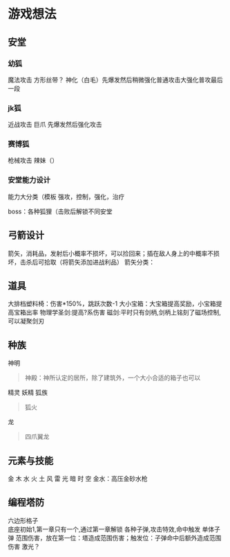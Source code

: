# 游戏想法

## 安堂

### 幼狐

魔法攻击 方形丝带？
神化（白毛）先爆发然后稍微强化普通攻击大强化普攻最后一段

### jk狐

近战攻击
巨爪 先爆发然后强化攻击

### 赛博狐

枪械攻击
辣妹（）

### 安堂能力设计

能力大分类（模板
强攻，控制，强化，治疗

boss：各种狐狸（击败后解锁不同安堂

## 弓箭设计

箭矢，消耗品，发射后小概率不损坏，可以捡回来；插在敌人身上的中概率不损坏，击杀后可拾取（将箭矢添加进战利品）
箭矢分类：

## 道具

大排档塑料椅：伤害*150%，跳跃次数-1
大小宝箱：大宝箱提高奖励，小宝箱提高宝箱出率
物理学圣剑:提高?系伤害
磁剑:平时只有剑柄,剑柄上铭刻了磁场控制,可以凝聚剑刃

## 种族

神明
> 神殿：神所认定的居所，除了建筑外，一个大小合适的箱子也可以

精灵
妖精
狐族
> 狐火

龙
> 四爪翼龙

## 元素与技能

金
木
水
火
土
风
雷
光
暗
时
空
金水：高压金砂水枪

## 编程塔防

六边形格子  
底座初始1,第一章只有一个,通过第一章解锁
各种子弹,攻击特效,命中触发
单体子弹
范围伤害，放在第一位：塔造成范围伤害；触发位：子弹命中后额外造成范围伤害
激光？
